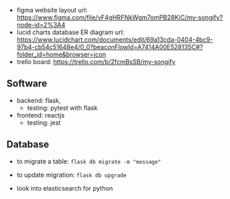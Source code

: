 - figma website layout url: https://www.figma.com/file/vF4gHRFNkWgm7omPB28KiC/my-songify?node-id=2%3A4
- lucid charts database ER diagram url: https://www.lucidchart.com/documents/edit/69a13cda-0404-4bc9-97b4-cb54c51648e4/0_0?beaconFlowId=A7414A00E528135C#?folder_id=home&browser=icon
- trello board: https://trello.com/b/2fcmBsSB/my-songify

## Software

- backend: flask,
  - testing: pytest with flask
- frontend: reactjs
  - testing: jest

 ## Database

 - to migrate a table: `flask db migrate -m "message"`
 - to update migration: `flask db upgrade`

 - look into elasticsearch for python
